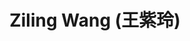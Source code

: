 ---
layout: profile
title: Ziling Wang (王紫玲)
description: 
img: assets/img/ziling_wang.jpg
redirect:
year: 2020
category: PhD Students
email: wzl-co@sjtu.edu.cn
github_username: Vivian-wang-maker
---